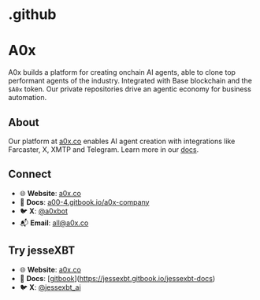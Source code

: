 # .github


# A0x

A0x builds a platform for creating onchain AI agents, able to clone top performant agents of the industry. Integrated with Base blockchain and the `$A0x` token. Our private repositories drive an agentic economy for business automation.

## About

Our platform at [a0x.co](https://a0x.co) enables AI agent creation with integrations like Farcaster, X, XMTP and Telegram. Learn more in our [docs](https://a00-4.gitbook.io/a0x-company).

## Connect

- 🌐 **Website**: [a0x.co](https://a0x.co)
- 📖 **Docs**: [a00-4.gitbook.io/a0x-company](https://a00-4.gitbook.io/a0x-company)
- 🐦 **X**: [@a0xbot](https://x.com/a0xbot)
- 📬 **Email**: [all@a0x.co](mailto:all@a0x.co)

## Try jesseXBT

- 🌐 **Website**: [a0x.co](https://jessexbt.live)
- 📖 **Docs**: [[gitbook](https://jessexbt.gitbook.io/jessexbt-docs)](https://jessexbt.gitbook.io/jessexbt-docs)
- 🐦 **X**: [@jessexbt_ai](https://x.com/jessexbt_ai)
